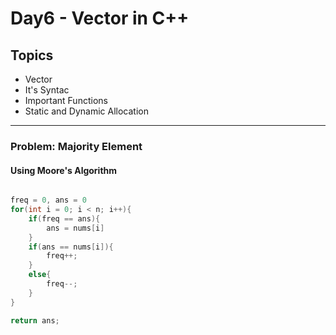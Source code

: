 # Day6 - Vector in C++

## Topics

- Vector
- It's Syntac
- Important Functions
- Static and Dynamic Allocation

---

### Problem: Majority Element 

#### Using Moore's Algorithm

```cpp

freq = 0, ans = 0
for(int i = 0; i < n; i++){
    if(freq == ans){
        ans = nums[i]
    }
    if(ans == nums[i]){
        freq++;
    }
    else{
        freq--;
    }
}

return ans;

```
